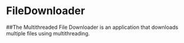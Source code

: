 # FileDownloader
##The Multithreaded File Downloader is an application that downloads multiple files using multithreading. 
